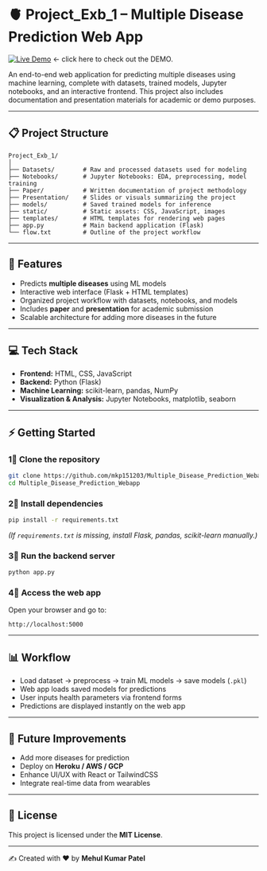 # 🫀 Project\_Exb\_1 – Multiple Disease Prediction Web App
[![Live Demo](https://img.shields.io/badge/Live-Demo-brightgreen?style=for-the-badge)](https://multiple-disease-prediction-webapp-2wgd.onrender.com/) <- click here to check out the DEMO.

An end-to-end web application for predicting multiple diseases using machine learning, complete with datasets, trained models, Jupyter notebooks, and an interactive frontend. This project also includes documentation and presentation materials for academic or demo purposes.

---

## 📋 Project Structure

```
Project_Exb_1/
│
├── Datasets/        # Raw and processed datasets used for modeling  
├── Notebooks/       # Jupyter Notebooks: EDA, preprocessing, model training  
├── Paper/           # Written documentation of project methodology  
├── Presentation/    # Slides or visuals summarizing the project  
├── models/          # Saved trained models for inference  
├── static/          # Static assets: CSS, JavaScript, images  
├── templates/       # HTML templates for rendering web pages  
├── app.py           # Main backend application (Flask)  
└── flow.txt         # Outline of the project workflow
```

---

## 💪 Features

* Predicts **multiple diseases** using ML models
* Interactive web interface (Flask + HTML templates)
* Organized project workflow with datasets, notebooks, and models
* Includes **paper** and **presentation** for academic submission
* Scalable architecture for adding more diseases in the future

---

## 💻 Tech Stack

* **Frontend:** HTML, CSS, JavaScript
* **Backend:** Python (Flask)
* **Machine Learning:** scikit-learn, pandas, NumPy
* **Visualization & Analysis:** Jupyter Notebooks, matplotlib, seaborn

---

## ⚡️ Getting Started

### 1⃣ Clone the repository

```bash
git clone https://github.com/mkp151203/Multiple_Disease_Prediction_Webapp.git
cd Multiple_Disease_Prediction_Webapp
```

### 2⃣ Install dependencies

```bash
pip install -r requirements.txt
```

*(If `requirements.txt` is missing, install Flask, pandas, scikit-learn manually.)*

### 3⃣ Run the backend server

```bash
python app.py
```

### 4⃣ Access the web app

Open your browser and go to:

```
http://localhost:5000
```

---

## 📊 Workflow

* Load dataset → preprocess → train ML models → save models (`.pkl`)
* Web app loads saved models for predictions
* User inputs health parameters via frontend forms
* Predictions are displayed instantly on the web app

---

## 🏰 Future Improvements

* Add more diseases for prediction
* Deploy on **Heroku / AWS / GCP**
* Enhance UI/UX with React or TailwindCSS
* Integrate real-time data from wearables

---

## 📜 License

This project is licensed under the **MIT License**.

---

✍️ Created with ❤️ by **Mehul Kumar Patel**
